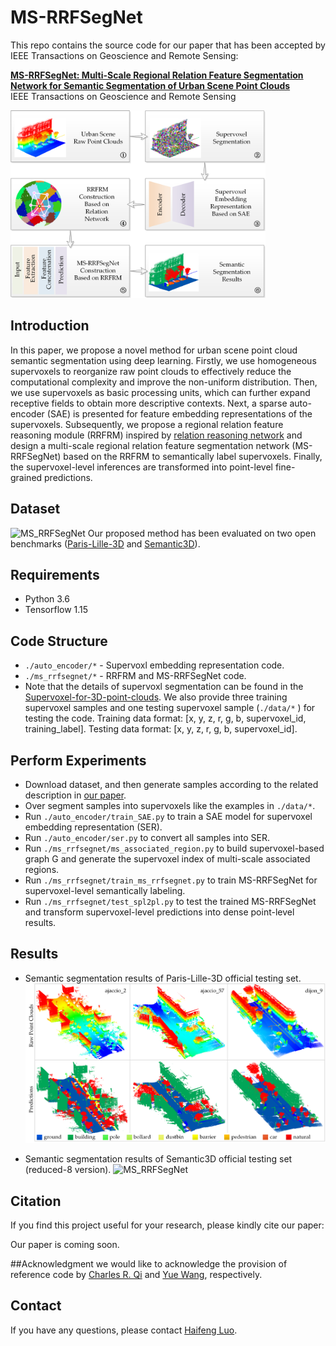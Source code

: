 # MS-RRFSegNet

This repo contains the source code for our paper that has been accepted by IEEE Transactions on Geoscience and Remote Sensing:

[**MS-RRFSegNet: Multi-Scale Regional Relation Feature Segmentation Network for Semantic Segmentation of Urban Scene Point Clouds**]()
<br>
IEEE Transactions on Geoscience and Remote Sensing
<br>

<img src="./figs/overall_workflow.png" height=300 width="408">

## Introduction
In this paper, we propose a novel method for urban scene point cloud semantic segmentation using deep learning. Firstly, we use homogeneous supervoxels to reorganize raw point clouds to effectively reduce the computational complexity and improve the non-uniform distribution. Then, we use supervoxels as basic processing units, which can further expand receptive fields to obtain more descriptive contexts. Next, a sparse auto-encoder (SAE) is presented for feature embedding representations of the supervoxels. Subsequently, we propose a regional relation feature reasoning module (RRFRM) inspired by [relation reasoning network](https://arxiv.org/abs/1706.01427) and design a multi-scale regional relation feature segmentation network (MS-RRFSegNet) based on the RRFRM to semantically label supervoxels. Finally, the supervoxel-level inferences are transformed into point-level fine-grained predictions.

## Dataset
![MS_RRFSegNet](/figs/dataset.png)
Our proposed method has been evaluated on two open benchmarks ([Paris-Lille-3D](https://npm3d.fr/paris-lille-3d) and [Semantic3D](http://www.semantic3d.net/)).

## Requirements
- Python 3.6
- Tensorflow 1.15

## Code Structure
* `./auto_encoder/*` - Supervoxl embedding representation code.
* `./ms_rrfsegnet/*` - RRFRM and MS-RRFSegNet code.
* Note that the details of supervoxl segmentation can be found in the [Supervoxel-for-3D-point-clouds](https://github.com/yblin/Supervoxel-for-3D-point-clouds).
We also provide three training supervoxel samples and one testing supervoxel sample (`./data/*` ) for testing the code. Training data format: [x, y, z, r, g, b, supervoxel_id, training_label]. Testing data format: [x, y, z, r, g, b, supervoxel_id].

## Perform Experiments
* Download dataset, and then generate samples according to the related description in [our paper]().
* Over segment samples into supervoxels like the examples in `./data/*`.
* Run `./auto_encoder/train_SAE.py` to train a SAE model for supervoxel embedding representation (SER). 
* Run `./auto_encoder/ser.py` to convert all samples into SER.
* Run `./ms_rrfsegnet/ms_associated_region.py` to build supervoxel-based graph G and generate the supervoxel index of multi-scale associated regions. 
* Run `./ms_rrfsegnet/train_ms_rrfsegnet.py` to train MS-RRFSegNet for supervoxel-level semantically labeling.
* Run `./ms_rrfsegnet/test_spl2pl.py` to test the trained MS-RRFSegNet and transform supervoxel-level predictions into dense point-level results.

## Results
* Semantic segmentation results of Paris-Lille-3D official testing set.
![MS_RRFSegNet](/figs/PL3D.png)

* Semantic segmentation results of Semantic3D official testing set (reduced-8 version).
![MS_RRFSegNet](/figs/S3D.png)

## Citation
If you find this project useful for your research, please kindly cite our paper:

Our paper is coming soon.

##Acknowledgment
we would like to acknowledge the provision of reference code by [Charles R. Qi](https://github.com/charlesq34/pointnet) and [Yue Wang](https://github.com/WangYueFt/dgcnn), respectively.



## Contact
If you have any questions, please contact [Haifeng Luo](h.feng.luo@outlook.com).
